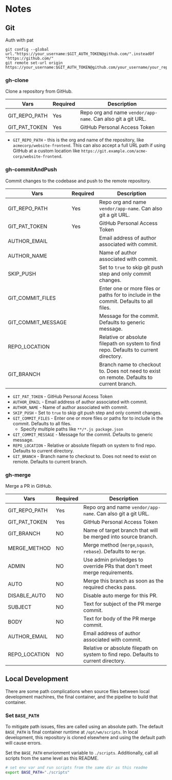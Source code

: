 # Notes

## Git

Auth with pat

```
git config --global url."https://your_username:$GIT_AUTH_TOKEN@github.com/".insteadOf "https://github.com/"
git remote set-url origin https://your_username:$GIT_AUTH_TOKEN@github.com/your_username/your_repo.git
```

### gh-clone

Clone a repository from GitHub.

| Vars          | Required | Description                                                  |
| ------------- | -------- | ------------------------------------------------------------ |
| GIT_REPO_PATH | Yes      | Repo org and name `vendor/app-name`. Can also git a git URL. |
| GIT_PAT_TOKEN | Yes      | GitHub Personal Access Token                                 |

- `GIT_REPO_PATH` - this is the org and name of the repository, like `acmecorp/website-frontend`. This can also accept a full URL path if using GitHub at a custom location like `https://git.example.com/acme-corp/website-frontend`.

### gh-commitAndPush

Commit changes to the codebase and push to the remote repository.

| Vars               | Required | Description                                                                               |
| ------------------ | -------- | ----------------------------------------------------------------------------------------- |
| GIT_REPO_PATH      | Yes      | Repo org and name `vendor/app-name`. Can also git a git URL.                              |
| GIT_PAT_TOKEN      | Yes      | GitHub Personal Access Token                                                              |
| AUTHOR_EMAIL       |          | Email address of author associated with commit.                                           |
| AUTHOR_NAME        |          | Name of author associated with commit.                                                    |
| SKIP_PUSH          |          | Set to `true` to skip git push step and only commit changes.                              |
| GIT_COMMIT_FILES   |          | Enter one or more files or paths for to include in the commit. Defaults to all files.     |
| GIT_COMMIT_MESSAGE |          | Message for the commit. Defaults to generic message.                                      |
| REPO_LOCATION      |          | Relative or absolute filepath on system to find repo. Defaults to current directory.      |
| GIT_BRANCH         |          | Branch name to checkout to. Does not need to exist on remote. Defaults to current branch. |

- `GIT_PAT_TOKEN` - GitHub Personal Access Token
- `AUTHOR_EMAIL` - Email address of author associated with commit.
- `AUTHOR_NAME` - Name of author associated with commit.
- `SKIP_PUSH` - Set to `true` to skip git push step and only commit changes.
- `GIT_COMMIT_FILES` - Enter one or more files or paths for to include in the commit. Defaults to all files.
  - Specify multiple paths like `**/*.js package.json`
- `GIT_COMMIT_MESSAGE` - Message for the commit. Defaults to generic message.
- `REPO_LOCATION` - Relative or absolute filepath on system to find repo. Defaults to current directory.
- `GIT_BRANCH` - Branch name to checkout to. Does not need to exist on remote. Defaults to current branch.

### gh-merge

Merge a PR in GitHub.

| Vars          | Required | Description                                                                          |
| ------------- | -------- | ------------------------------------------------------------------------------------ |
| GIT_REPO_PATH | Yes      | Repo org and name `vendor/app-name`. Can also git a git URL.                         |
| GIT_PAT_TOKEN | Yes      | GitHub Personal Access Token                                                         |
| GIT_BRANCH    | NO       | Name of target branch that will be merged into source branch.                        |
| MERGE_METHOD  | NO       | Merge method (`merge`,`squash`, `rebase`). Defaults to `merge`.                      |
| ADMIN         | NO       | Use admin priviledges to override PRs that don't meet merge requirements.            |
| AUTO          | NO       | Merge this branch as soon as the required checks pass.                               |
| DISABLE_AUTO  | NO       | Disable auto merge for this PR.                                                      |
| SUBJECT       | NO       | Text for subject of the PR merge commit.                                             |
| BODY          | NO       | Text for body of the PR merge commit.                                                |
| AUTHOR_EMAIL  | NO       | Email address of author associated with commit.                                      |
| REPO_LOCATION | NO       | Relative or absolute filepath on system to find repo. Defaults to current directory. |

## Local Development

There are some path complications when source files between local development machines, the final container, and the pipeline to build that container.

### Set `BASE_PATH`

To mitigate path issues, files are called using an absolute path. The default `BASE_PATH` is final container runtime at `/opt/wm/scripts`. In local development, this repository is cloned elsewhere and using the default path will cause errors.

Set the `BASE_PATH` envrionment variable to `./scripts`. Additionally, call all scripts from the same level as this README.

```bash
# set env var and run scripts from the same dir as this readme
export BASE_PATH="./scripts"
```
